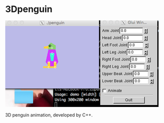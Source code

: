 # 3Dpenguin
![Header](https://raw.githubusercontent.com/martylee/2Dpenguin/master/screen.png)

3D penguin animation, developed by C++.
